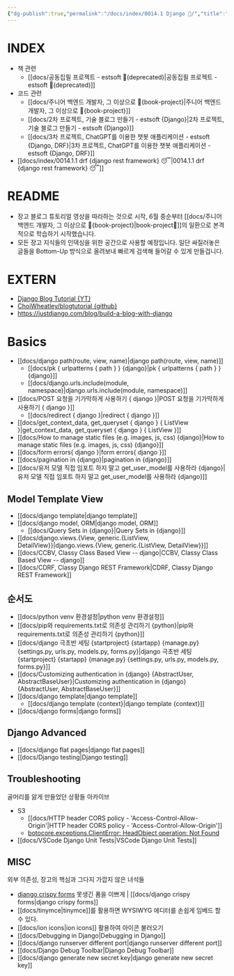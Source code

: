 ```yaml
---
{"dg-publish":true,"permalink":"/docs/index/0014.1 Django 🎈/","title":"0014.1 Django 🎈"}
---
```



# INDEX

- 책 관련
	- [[docs/공동집필 프로젝트 - estsoft 📕(deprecated)\|공동집필 프로젝트 - estsoft 📕(deprecated)]] 
- 코드 관련
	- [[docs/주니어 백엔드 개발자, 그 이상으로 🚀{book-project}\|주니어 백엔드 개발자, 그 이상으로 🚀{book-project}]]
	- [[docs/2차 프로젝트, 기술 블로그 만들기 - estsoft {Django}\|2차 프로젝트, 기술 블로그 만들기 - estsoft {Django}]]
	- [[docs/3차 프로젝트, ChatGPT를 이용한 챗봇 애플리케이션 - estsoft {Django, DRF}\|3차 프로젝트, ChatGPT를 이용한 챗봇 애플리케이션 - estsoft {Django, DRF}]]
- [[docs/index/0014.1.1 drf {django rest framework} 😴\|0014.1.1 drf {django rest framework} 😴]]

# README

- 장고 블로그 튜토리얼 영상을 따라하는 것으로 시작, 6월 중순부터 [[docs/주니어 백엔드 개발자, 그 이상으로 🚀{book-project}\|book-project🚀]]의 일환으로 본격적으로 학습하기 시작했습니다. 
- 모든 장고 지식들의 인덱싱을 위한 공간으로 사용할 예정입니다. 일단 싸질러놓은 글들을 Bottom-Up 방식으로 올려보내 빠르게 검색해 들어갈 수 있게 만들겁니다.

# EXTERN

- [Django Blog Tutorial {YT}](https://youtu.be/sMqDJovFO-Y)
- [ChoiWheatley/blogtutorial {github}](https://github.com/ChoiWheatley/blogtutorial)
- <https://justdjango.com/blog/build-a-blog-with-django>

# Basics

- [[docs/django path(route, view, name)\|django path(route, view, name)]] 
	- [[docs/pk { urlpatterns { path } } {django}\|pk { urlpatterns { path } } {django}]] 
	- [[docs/django.urls.include(module, namespace)\|django.urls.include(module, namespace)]]
- [[docs/POST 요청을 기가막하게 사용하기 { django }\|POST 요청을 기가막하게 사용하기 { django }]]
	- [[docs/redirect { django }\|redirect { django }]]
- [[docs/get_context_data, get_queryset { django } { ListView }\|get_context_data, get_queryset { django } { ListView }]]
- [[docs/How to manage static files (e.g. images, js, css) {django}\|How to manage static files (e.g. images, js, css) {django}]]
- [[docs/form errors{ django }\|form errors{ django }]]
- [[docs/pagination in {django}\|pagination in {django}]]
- [[docs/유저 모델 직접 임포트 하지 말고 get_user_model를 사용하라 {django}\|유저 모델 직접 임포트 하지 말고 get_user_model를 사용하라 {django}]]

## Model Template View

- [[docs/django template\|django template]]
- [[docs/django model, ORM\|django model, ORM]]
	- [[docs/Query Sets in {django}\|Query Sets in {django}]]
- [[docs/django.views.{View, generic.{ListView, DetailView}}\|django.views.{View, generic.{ListView, DetailView}}]]
- [[docs/CCBV, Classy Class Based View -- django\|CCBV, Classy Class Based View -- django]]
- [[docs/CDRF, Classy Django REST Framework\|CDRF, Classy Django REST Framework]]

## 순서도

- [[docs/python venv 환경설정\|python venv 환경설정]]
- [[docs/pip와 requirements.txt로 의존성 관리하기 {python}\|pip와 requirements.txt로 의존성 관리하기 {python}]]
- [[docs/django 극초반 세팅 {startproject} {startapp} {manage.py} {settings.py, urls.py, models.py, forms.py}\|django 극초반 세팅 {startproject} {startapp} {manage.py} {settings.py, urls.py, models.py, forms.py}]]
- [[docs/Customizing authentication in {django} {AbstractUser, AbstractBaseUser}\|Customizing authentication in {django} {AbstractUser, AbstractBaseUser}]]
- [[docs/django template\|django template]]
	- [[docs/django template {context}\|django template {context}]]
- [[docs/django forms\|django forms]]

## Django Advanced

- [[docs/django flat pages\|django flat pages]]
- [[docs/Django testing\|Django testing]]

## Troubleshooting

골머리를 앓게 만들었던 상황들 아카이브

- S3
	- [[docs/HTTP header CORS policy - 'Access-Control-Allow-Origin'\|HTTP header CORS policy - 'Access-Control-Allow-Origin']]
	- [botocore.exceptions.ClientError: HeadObject operation: Not Found](https://stackoverflow.com/questions/44895334/botocore-exceptions-clienterror-an-error-occurred-404-when-calling-the-headob)
- [[docs/VSCode Django Unit Tests\|VSCode Django Unit Tests]]

## MISC

외부 의존성, 장고의 핵심과 그다지 가깝지 않은 녀석들

- [django crispy forms](https://django-crispy-forms.readthedocs.io/en/latest/install.html) 못생긴 폼을 이쁘게 | [[docs/django crispy forms\|django crispy forms]]
- [[docs/tinymce\|tinymce]]를 활용하면 WYSIWYG 에디터를 손쉽게 임베드 할 수 있다.
- [[docs/ion icons\|ion icons]] 활용하여 아이콘 불러오기
- [[docs/Debugging in Django\|Debugging in Django]]
- [[docs/django runserver different port\|django runserver different port]]
- [[docs/Django Debug Toolbar\|Django Debug Toolbar]]
- [[docs/django generate new secret key\|django generate new secret key]]
